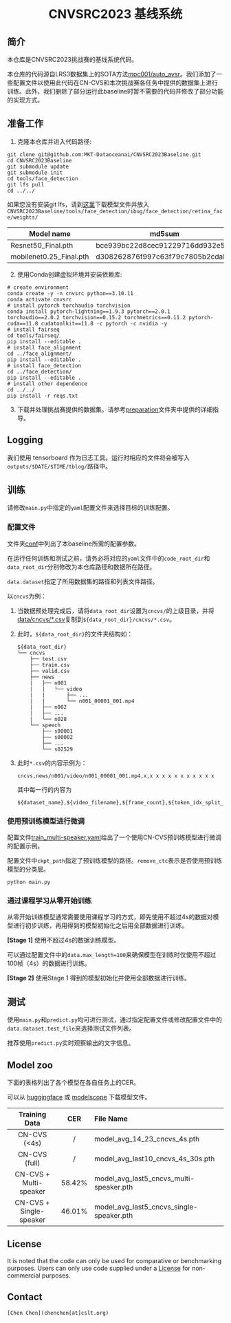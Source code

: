 <h1 align="center">CNVSRC2023 基线系统</h1>

## 简介

本仓库是CNVSRC2023挑战赛的基线系统代码。

本仓库的代码源自LRS3数据集上的SOTA方法[mpc001/auto_avsr](https://github.com/mpc001/auto_avsr)。我们添加了一些配置文件以使用此代码在CN-CVS和本次挑战赛各任务中提供的数据集上进行训练。此外，我们删除了部分运行此baseline时暂不需要的代码并修改了部分功能的实现方式。

## 准备工作

1. 克隆本仓库并进入代码路径:

```Shell
git clone git@github.com:MKT-Dataoceanai/CNVSRC2023Baseline.git
cd CNVSRC2023Baseline
git submodule update
git submodule init
cd tools/face_detection
git lfs pull
cd ../../
```

如果您没有安装git lfs，请到[这里](https://github.com/sectum1919/face_detection/tree/ec0d6be271871f4ec551d82c2b6c55779d9d60db/ibug/face_detection/retina_face/weights)下载模型文件并放入`CNVSRC2023Baseline/tools/face_detection/ibug/face_detection/retina_face/weights/`

|       Model name      |             md5sum             |
|-----------------------|--------------------------------|
|Resnet50_Final.pth     |bce939bc22d8cec91229716dd932e56e|
|mobilenet0.25_Final.pth|d308262876f997c63f79c7805b2cdab0|

2. 使用Conda创建虚拟环境并安装依赖库:

```Shell
# create environment
conda create -y -n cnvsrc python==3.10.11
conda activate cnvsrc
# install pytorch torchaudio torchvision
conda install pytorch-lightning==1.9.3 pytorch==2.0.1 torchaudio==2.0.2 torchvision==0.15.2 torchmetrics==0.11.2 pytorch-cuda==11.8 cudatoolkit==11.8 -c pytorch -c nvidia -y
# install fairseq
cd tools/fairseq/
pip install --editable .
# install face_alignment
cd ../face_alignment/
pip install --editable .
# install face_detection
cd ../face_detection/
pip install --editable .
# install other dependence
cd ../../
pip install -r reqs.txt
```

3. 下载并处理挑战赛提供的数据集。请参考[preparation](./preparation)文件夹中提供的详细指导。

## Logging

我们使用 tensorboard 作为日志工具。运行时相应的文件将会被写入`outputs/$DATE/$TIME/tblog/`路径中。

## 训练

请修改`main.py`中指定的`yaml`配置文件来选择目标的训练配置。

### 配置文件

文件夹[conf](conf/)中列出了本baseline所需的配置参数。

在运行任何训练和测试之前，请务必将对应的`yaml`文件中的`code_root_dir`和`data_root_dir`分别修改为本仓库路径和数据所在路径。

`data.dataset`指定了所用数据集的路径和列表文件路径。

以`cncvs`为例：

1. 当数据预处理完成后，请将`data_root_dir`设置为`cncvs/`的上级目录，并将[data/cncvs/*.csv](data/cncvs/test.csv)复制到`${data_root_dir}/cncvs/*.csv`。

2. 此时，`${data_root_dir}`的文件夹结构如：
   
   ```
   ${data_root_dir}
   └── cncvs
       ├── test.csv
       ├── train.csv
       ├── valid.csv
       ├── news
       |   ├── n001
       |   |   └── video
       |   |       ├── ...
       |   |       └── n001_00001_001.mp4
       |   ├── n002
       |   ├── ...
       |   └── n028
       └── speech
           ├── s00001
           ├── s00002
           ├── ...
           └── s02529
   ```
3. 此时`*.csv`的内容示例为：
   ```
   cncvs,news/n001/video/n001_00001_001.mp4,x,x x x x x x x x x x x
   ```
   其中每一行的内容为
   ```
   ${dataset_name},${video_filename},${frame_count},${token_idx_split_by_blank}
   ```

### 使用预训练模型进行微调

配置文件[train_multi-speaker.yaml](conf/train_multi-speaker.yaml)给出了一个使用CN-CVS预训练模型进行微调的配置示例。

配置文件中`ckpt_path`指定了预训练模型的路径。`remove_ctc`表示是否使用预训练模型的分类层。

```Shell
python main.py
```

### 通过课程学习从零开始训练

从零开始训练模型通常需要使用课程学习的方式，即先使用不超过4s的数据对模型进行初步训练，再用得到的模型初始化之后用全部数据进行训练。

**[Stage 1]** 使用不超过4s的数据训练模型。

可以通过配置文件中的`data.max_length=100`来确保模型在训练时仅使用不超过100帧（4s）的数据进行训练。

**[Stage 2]** 使用Stage 1 得到的模型初始化并使用全部数据进行训练。

## 测试

使用`main.py`和`predict.py`均可进行测试，通过指定配置文件或修改配置文件中的`data.dataset.test_file`来选择测试文件列表。

推荐使用`predict.py`实时观察输出的文字信息。

## Model zoo

下面的表格列出了各个模型在各自任务上的CER。

可以从 [huggingface](https://huggingface.co/DataOceanAI/CNVSRC2023Baseline) 或 [modelscope](https://www.modelscope.cn/speechoceanadmin/CNVSRC2023Baseline) 下载模型文件。

|       Training Data       |   CER  | File Name                                |
|:-------------------------:|:------:|:-----------------------------------------|
| CN-CVS (<4s)              |   /    | model_avg_14_23_cncvs_4s.pth             |
| CN-CVS (full)             |   /    | model_avg_last10_cncvs_4s_30s.pth        |
| CN-CVS + Multi-speaker    | 58.42% | model_avg_last5_cncvs_multi-speaker.pth  |
| CN-CVS + Single-speaker   | 46.01% | model_avg_last5_cncvs_single-speaker.pth |

## License

It is noted that the code can only be used for comparative or benchmarking purposes. Users can only use code supplied under a [License](./LICENSE) for non-commercial purposes.

## Contact

```
[Chen Chen](chenchen[at]cslt.org)
```
